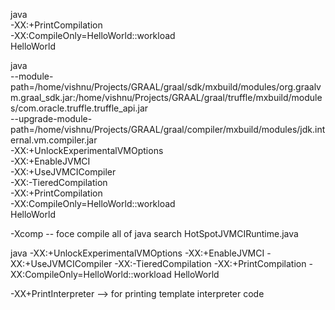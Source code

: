java \
  -XX:+PrintCompilation \
  -XX:CompileOnly=HelloWorld::workload \
  HelloWorld



java \
  --module-path=/home/vishnu/Projects/GRAAL/graal/sdk/mxbuild/modules/org.graalvm.graal_sdk.jar:/home/vishnu/Projects/GRAAL/graal/truffle/mxbuild/modules/com.oracle.truffle.truffle_api.jar \
  --upgrade-module-path=/home/vishnu/Projects/GRAAL/graal/compiler/mxbuild/modules/jdk.internal.vm.compiler.jar \
  -XX:+UnlockExperimentalVMOptions \
  -XX:+EnableJVMCI \
  -XX:+UseJVMCICompiler \
  -XX:-TieredCompilation \
  -XX:+PrintCompilation \
  -XX:CompileOnly=HelloWorld::workload \
  HelloWorld


-Xcomp  -- foce compile all of java
search HotSpotJVMCIRuntime.java

java -XX:+UnlockExperimentalVMOptions   -XX:+EnableJVMCI   -XX:+UseJVMCICompiler   -XX:-TieredCompilation   -XX:+PrintCompilation   -XX:CompileOnly=HelloWorld::workload HelloWorld

-XX+PrintInterpreter  --> for printing template interpreter code
